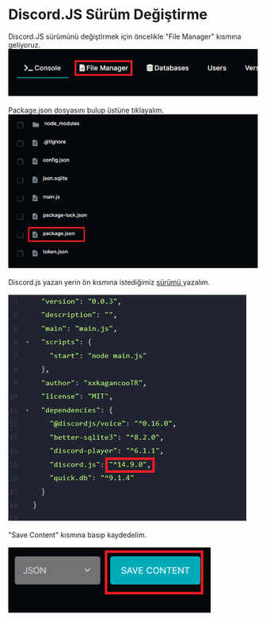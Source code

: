 # Discord.JS Sürüm Değiştirme

Discord.JS sürümünü değiştirmek için öncelikle "File Manager" kısmına geliyoruz.\
![](../.gitbook/assets/image.png)\
\
Package.json dosyasını bulup üstüne tıklayalım.\
![](<../.gitbook/assets/image (1).png>)\
\
Discord.js yazan yerin ön kısmına istediğimiz [sürümü ](https://www.npmjs.com/package/discord.js?activeTab=versions)yazalım.\
\
![](<../.gitbook/assets/image (2).png>)\
\
"Save Content" kısmına basıp kaydedelim.\
\
![](<../.gitbook/assets/image (3).png>)
